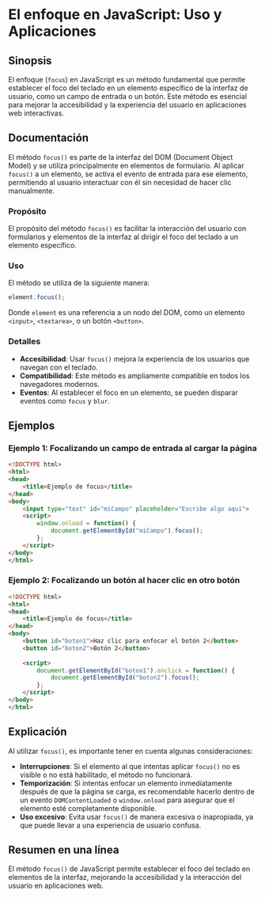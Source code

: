 <!--
Meta Description: # El enfoque en JavaScript: Uso y Aplicaciones ## Sinopsis El enfoque (`focus`) en JavaScript es un método fundamental que permite establecer el foco ...
Meta Keywords: focus, del, elemento, método, html
-->

# El enfoque en JavaScript: Uso y Aplicaciones

## Sinopsis
El enfoque (`focus`) en JavaScript es un método fundamental que permite establecer el foco del teclado en un elemento específico de la interfaz de usuario, como un campo de entrada o un botón. Este método es esencial para mejorar la accesibilidad y la experiencia del usuario en aplicaciones web interactivas.

## Documentación
El método `focus()` es parte de la interfaz del DOM (Document Object Model) y se utiliza principalmente en elementos de formulario. Al aplicar `focus()` a un elemento, se activa el evento de entrada para ese elemento, permitiendo al usuario interactuar con él sin necesidad de hacer clic manualmente.

### Propósito
El propósito del método `focus()` es facilitar la interacción del usuario con formularios y elementos de la interfaz al dirigir el foco del teclado a un elemento específico.

### Uso
El método se utiliza de la siguiente manera:

```javascript
element.focus();
```

Donde `element` es una referencia a un nodo del DOM, como un elemento `<input>`, `<textarea>`, o un botón `<button>`.

### Detalles
- **Accesibilidad**: Usar `focus()` mejora la experiencia de los usuarios que navegan con el teclado.
- **Compatibilidad**: Este método es ampliamente compatible en todos los navegadores modernos.
- **Eventos**: Al establecer el foco en un elemento, se pueden disparar eventos como `focus` y `blur`.

## Ejemplos

### Ejemplo 1: Focalizando un campo de entrada al cargar la página

```html
<!DOCTYPE html>
<html>
<head>
    <title>Ejemplo de focus</title>
</head>
<body>
    <input type="text" id="miCampo" placeholder="Escribe algo aquí">
    <script>
        window.onload = function() {
            document.getElementById("miCampo").focus();
        };
    </script>
</body>
</html>
```

### Ejemplo 2: Focalizando un botón al hacer clic en otro botón

```html
<!DOCTYPE html>
<html>
<head>
    <title>Ejemplo de focus</title>
</head>
<body>
    <button id="boton1">Haz clic para enfocar el botón 2</button>
    <button id="boton2">Botón 2</button>
    
    <script>
        document.getElementById("boton1").onclick = function() {
            document.getElementById("boton2").focus();
        };
    </script>
</body>
</html>
```

## Explicación
Al utilizar `focus()`, es importante tener en cuenta algunas consideraciones:

- **Interrupciones**: Si el elemento al que intentas aplicar `focus()` no es visible o no está habilitado, el método no funcionará.
- **Temporización**: Si intentas enfocar un elemento inmediatamente después de que la página se carga, es recomendable hacerlo dentro de un evento `DOMContentLoaded` o `window.onload` para asegurar que el elemento esté completamente disponible.
- **Uso excesivo**: Evita usar `focus()` de manera excesiva o inapropiada, ya que puede llevar a una experiencia de usuario confusa.

## Resumen en una línea
El método `focus()` de JavaScript permite establecer el foco del teclado en elementos de la interfaz, mejorando la accesibilidad y la interacción del usuario en aplicaciones web.